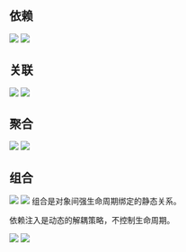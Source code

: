 ## 依赖
![](2025-03-04-09-22-44.png)
![](2025-03-04-09-45-09.png)

## 关联
![](2025-03-04-09-46-21.png)
![](2025-03-04-09-45-58.png)

## 聚合
![](2025-03-04-12-50-11.png)
![](2025-03-04-12-52-37.png)

## 组合
![](2025-03-04-12-52-04.png)
![](2025-03-04-12-55-59.png)
组合是对象间强生命周期绑定的静态关系。

依赖注入是动态的解耦策略，不控制生命周期。

![](2025-03-04-16-14-40.png)
![](2025-03-04-16-15-00.png)